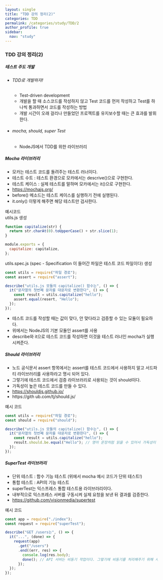 ```yaml
---
layout: single
title: "TDD 강의 정리(2)"
categories: TDD
permalink: /categories/study/TDD/2
author_profile: true
sidebar:
  nav: "study"
---
```


### TDD 강의 정리(2)

##### 테스트 주도 개발

- ###### TDD로 개발하자!

  - Test-driven development
  - 개발을 할 때 소스코드를 작성하지 않고 Test 코드를 먼저 작성하고 Test를 하나씩 통과하면서 코드를 작성하는 방법
  - 개발 시간이 오래 걸리나 만들었던 프로젝트를 유지보수할 때는 큰 효과를 발휘한다.

- ###### mocha, should, super Test
  - NodeJS에서 TDD를 위한 라이브러리

##### Mocha 라이브러리

- 모카는 테스트 코드를 돌려주는 테스트 러너이다.
- 테스트 수트 : 테스트 환경으로 모카에서는 descrive()으로 구현한다.
- 테스트 케이스 : 실제 테스트를 말하며 모카에서는 it()으로 구현한다.
- https://mochajs.org/
- before() 메소드는 테스트 케이스를 실행하기 전에 실행된다.
- it.only() 이렇게 해주면 해당 테스트만 검사한다.

예시코드  
utils.js 생성

```javascript
function capitalize(str) {
  return str.charAt(0).toUpperCase() + str.slice(1);
}

module.exports = {
  capitalize: capitalize,
};
```

utils.spec.js (spec - Specification 이 들어간 파일은 테스트 코드 파일이다) 생성

```javascript
const utils = require("파일 경로");
const assert = require("assert");

describe("utils.js 모듈의 capitalize() 함수는", () => {
  it("문자열의 첫번째 문자를 대문자로 변환한다", () => {
    const result = utils.capitalize("hello");
    assert.equal(resert, "Hello");
  });
});
```

- 테스트 코드를 작성할 때는 값이 맞다, 안 맞다라고 검증할 수 있는 모듈이 필요하다.
- 위에서는 NodeJS의 기본 모듈인 assert를 사용
- describe와 it으로 테스트 코드를 작성하면 이것을 테스트 러너인 mocha가 실행시켜준다.

##### Should 라이브러리

- 노드 공식문서 assert 항목에서는 assert를 테스트 코드에서 사용하지 말고 서드파티 라이브러리를 사용하라고 명시 되어 있다.
- 그렇기에 테스트 코드에서 검증 라이브러리로 사용되는 것이 should이다.
- 가독성이 높은 테스트 코드를 만들 수 있다.
- https://shouldjs.github.io/
- https://gith ub.com/tj/should.js/

예시 코드

```javascript
const utils = require("파일 경로");
const should = require("should");

describe("utils.js 모듈의 capitalize() 함수는", () => {
  it("문자열의 첫번째 문자를 대문자로 변환한다", () => {
    const result = utils.capitalize("hello");
    result.should.be.equal("Hello"); // 영어 문장처럼 읽을 수 있어서 가독성이 좋다!
  });
});
```

##### SuperTest 라이브러리

- 단위 테스트 : 함수 기능 테스트 (위에서 mocha 예시 코드가 단위 테스트!)
- 통합 테스트 : API의 기능 테스트
- superTest는 익스프레스 통합 테스트용 라이브러리이다.
- 내부적으로 익스프레스 서버를 구동시켜 실제 요청을 보낸 뒤 결과를 검증한다.
- https://github.com/visionmedia/supertest

예시 코드

```javascript
const app = require("./index");
const request = require("superTest");

describe("GET /users는", () => {
  it("...", (done) => {
    request(app)
      .get("/users")
      .end((err, res) => {
        console.log(res.body);
        done(); // API 서버는 비동기 작업이다. 그렇기에 비동기를 처리해주기 위해 사용!
      });
  });
});
```
